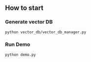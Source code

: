 
## How to start

### Generate vector DB
```bash
python vector_db/vector_db_manager.py
```

### Run Demo
```bash
python demo.py
```
